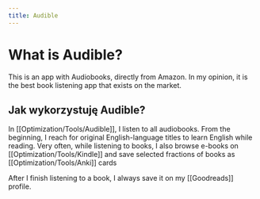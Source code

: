 ```yaml
---
title: Audible
---
```


# What is Audible?
This is an app with Audiobooks, directly from Amazon. In my opinion, it is the best book listening app that exists on the market.

## Jak wykorzystuję Audible? 
In [[Optimization/Tools/Audible]], I listen to all audiobooks. From the beginning, I reach for original English-language titles to learn English while reading. Very often, while listening to books, I also browse e-books on [[Optimization/Tools/Kindle]] and save selected fractions of books as [[Optimization/Tools/Anki]] cards 

After I finish listening to a book, I always save it on my [[Goodreads]] profile.